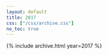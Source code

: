 ```yaml
---
layout: default
title: 2017
css: ["/css/archive.css"]
no_toc: true
---
```


{% include archive.html year=2017 %}
